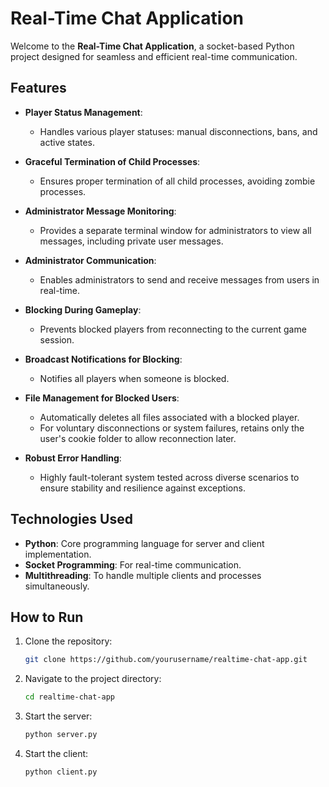 # Real-Time Chat Application

Welcome to the **Real-Time Chat Application**, a socket-based Python project designed for seamless and efficient real-time communication.

## Features

- **Player Status Management**:
  - Handles various player statuses: manual disconnections, bans, and active states.

- **Graceful Termination of Child Processes**:
  - Ensures proper termination of all child processes, avoiding zombie processes.

- **Administrator Message Monitoring**:
  - Provides a separate terminal window for administrators to view all messages, including private user messages.

- **Administrator Communication**:
  - Enables administrators to send and receive messages from users in real-time.

- **Blocking During Gameplay**:
  - Prevents blocked players from reconnecting to the current game session.

- **Broadcast Notifications for Blocking**:
  - Notifies all players when someone is blocked.

- **File Management for Blocked Users**:
  - Automatically deletes all files associated with a blocked player.
  - For voluntary disconnections or system failures, retains only the user's cookie folder to allow reconnection later.

- **Robust Error Handling**:
  - Highly fault-tolerant system tested across diverse scenarios to ensure stability and resilience against exceptions.

## Technologies Used

- **Python**: Core programming language for server and client implementation.
- **Socket Programming**: For real-time communication.
- **Multithreading**: To handle multiple clients and processes simultaneously.

## How to Run

1. Clone the repository:
   ```bash
   git clone https://github.com/yourusername/realtime-chat-app.git
   ```

2. Navigate to the project directory:
   ```bash
   cd realtime-chat-app
   ```

3. Start the server:
   ```bash
   python server.py
   ```

4. Start the client:
   ```bash
   python client.py
   ```
